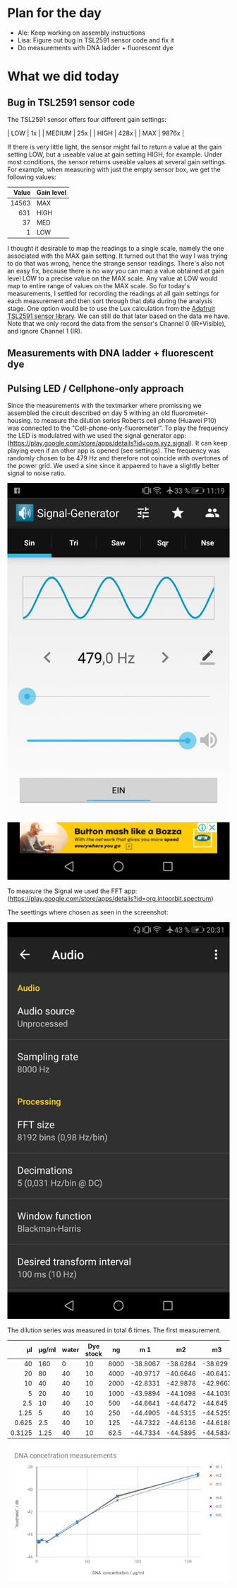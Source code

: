 # Plan for the day

* Ale: Keep working on assembly instructions
* Lisa: Figure out bug in TSL2591 sensor code and fix it
* Do measurements with DNA ladder + fluorescent dye

# What we did today

## Bug in TSL2591 sensor code

The TSL2591 sensor offers four different gain settings:

| LOW    | 1x    |
| MEDIUM | 25x   |
| HIGH   | 428x  |
| MAX    | 9876x |

If there is very little light, the sensor might fail to return a value at the gain setting LOW, but a useable value at gain setting HIGH, for example. Under most conditions, the sensor returns useable values at several gain settings.
For example, when measuring with just the empty sensor box, we get the following values:

| Value | Gain level |
| -----:| ---------- |
| 14563 | MAX        |
| 631   | HIGH       |
| 37    | MED        |
| 1     | LOW        |

I thought it desirable to map the readings to a single scale, namely the one associated with the MAX gain setting. It turned out that the way I was trying to do that was wrong, hence the strange sensor readings. There's also not an easy fix, because there is no way you can map a value obtained at gain level LOW to a precise value on the MAX scale. Any value at LOW would map to entire range of values on the MAX scale.
So for today's measurements, I settled for recording the readings at all gain settings for each measurement and then sort through that data during the analysis stage.
One option would be to use the Lux calculation from the [Adafruit TSL2591 sensor library](https://github.com/adafruit/Adafruit_TSL2591_Library/blob/master/Adafruit_TSL2591.cpp). We can still do that later based on the data we have.
Note that we only record the data from the sensor's Channel 0 (IR+Visible), and ignore Channel 1 (IR).

## Measurements with DNA ladder + fluorescent dye


## Pulsing LED / Cellphone-only approach

Since the measurements with the textmarker where promissing we assembled the circuit described on day 5 withing an old fluorometer-housing. 
to measure the dilution series Roberts cell phone (Huawei P10) was connected to the "Cell-phone-only-fluorometer". To play the frequency the LED is modulatred with we used the signal generator app:(https://play.google.com/store/apps/details?id=com.xyz.signal). It can keep playing even if an other app is opened (see settings). 
The frequency was randomly chosen to be 479 Hz and therefore not coincide with overtones of the power grid. We used a sine since it appaered to have a slightly better signal to noise ratio.

![alt text](https://raw.githubusercontent.com/diy-fluorometer/aolw2018-capetown/master/sketches/Screenshot_20180425-111908.jpg "settings in the signal generator app to modulate the LED")

To measure the Signal we used the FFT app: (https://play.google.com/store/apps/details?id=org.intoorbit.spectrum)

The seettings where chosen as seen in the screenshot:

![alt text](https://raw.githubusercontent.com/diy-fluorometer/aolw2018-capetown/master/sketches/Screenshot_20180423-203127.jpg "settings in the spectroid app to meassure the fluorescence signal")

The dilution series was measured in total 6 times. The first measurement.


µl | µg/ml | water | Dye stock | ng | m 1 | m2 | m3 | m4 | m5 | m6
---: | --- | --- | --- | --- | --- | --- | --- | --- | --- | ---
40 | 160 | 0 | 10 | 8000 | -38.8067 | -38.6284 | -38.629 | -38.6422 | -38.6216 | -38.6246
20 | 80 | 40 | 10 | 4000 | -40.9717 | -40.6646 | -40.6417 | -40.6131 | -40.5897 | -40.5588
10 | 40 | 40 | 10 | 2000 | -42.8331 | -42.9878 | -42.9663 | -42.9723 | -42.9769 | -42.986
5 | 20 | 40 | 10 | 1000 | -43.9894 | -44.1098 | -44.1039 | -44.1069 | -44.108 | -44.1125
2.5 | 10 | 40 | 10 | 500 | -44.6641 | -44.6472 | -44.645 | -44.6418 | -44.643 | -44.6411
1.25 | 5 | 40 | 10 | 250 | -44.4905 | -44.5315 | -44.5255 | -44.5245 | -44.5232 | -44.5224
0.625 | 2.5 | 40 | 10 | 125 | -44.7322 | -44.6136 | -44.6188 | -44.6145 | -44.6128 | -44.6062
0.3125 | 1.25 | 40 | 10 | 62.5 | -44.7334 | -44.5895 | -44.5834 | -44.5792 | -44.5808 | -44.5798

![alt text](https://raw.githubusercontent.com/diy-fluorometer/aolw2018-capetown/master/sketches/chart_dna_cell.png "loudnes of the 479 Hz peak in dependence of the DNA concentration ")
